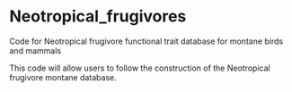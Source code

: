 # Neotropical_frugivores
Code for Neotropical frugivore functional trait database for montane birds and mammals

This code will allow users to follow the construction of the Neotropical frugivore montane database.
